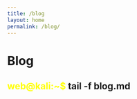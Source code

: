 ```yaml
---
title: /blog
layout: home
permalink: /blog/
---
```


# Blog

## <span style="color: yellow;">web@kali:~$</span> tail -f blog.md